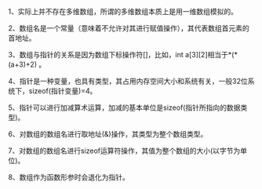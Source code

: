 1、实际上并不存在多维数组，所谓的多维数组本质上是用一维数组模拟的。

2、数组名是一个常量（意味着不允许对其进行赋值操作），其代表数组首元素的首地址。

3、数组与指针的关系是因为数组下标操作符[]，比如，int a[3][2]相当于*(*(a+3)+2) 。

4、指针是一种变量，也具有类型，其占用内存空间大小和系统有关，一般32位系统下，sizeof(指针变量)=4。

5、指针可以进行加减算术运算，加减的基本单位是sizeof(指针所指向的数据类型)。

6、对数组的数组名进行取地址(&)操作，其类型为整个数组类型。

7、对数组的数组名进行sizeof运算符操作，其值为整个数组的大小(以字节为单位)。

8、数组作为函数形参时会退化为指针。